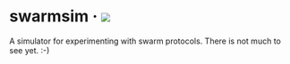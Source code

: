 swarmsim &middot; ![](https://github.com/codex-storage/swarmsim/actions/workflows/run-tests.yml/badge.svg)
========

A simulator for experimenting with swarm protocols. There is not much to see yet. :-)
